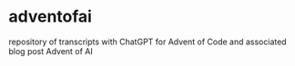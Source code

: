# adventofai
repository of transcripts with ChatGPT for Advent of Code and associated blog post Advent of AI

